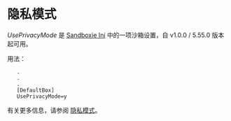 # 隐私模式

_UsePrivacyMode_ 是 [Sandboxie Ini](SandboxieIni.md) 中的一项沙箱设置，自 v1.0.0 / 5.55.0 版本起可用。

用法：

```
   .
   .
   .
   [DefaultBox]
   UsePrivacyMode=y
```

有关更多信息，请参阅 [隐私模式](../PlusContent/privacy-mode.md)。

